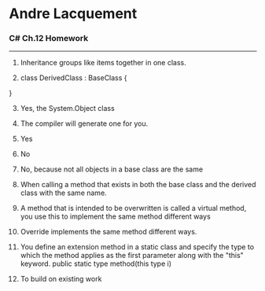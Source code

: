 ﻿# Andre Lacquement
### C# Ch.12 Homework
---

1. Inheritance groups like items together in one class. 

1. class DerivedClass : BaseClass
{
    
}

3. Yes, the System.Object class

4. The compiler will generate one for you. 

5. Yes 

1. No

1. No, because not all objects in a base class are the same

1. When calling a method that exists in both the base class and the derived class with the same name. 

1. A method that is intended to be overwritten is called a virtual method, you use this to implement the same method different ways

1. Override implements the same method different ways.

1. You define an extension method in a static class and specify the type to which the method applies as the first parameter along with the "this" keyword. 
public static type method(this type i)

1. To build on existing work